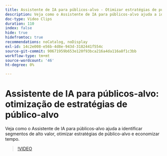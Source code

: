 ```yaml
---
title: Assistente de IA para públicos-alvo - Otimizar estratégias de público-alvo
description: Veja como o Assistente de IA para públicos-alvo ajuda a identificar segmentos de alto valor, otimizar estratégias de público-alvo e economizar tempo.
doc-type: Video Clips
duration: 110
index: false
hide: true
hidefromtoc: true
recommendations: noCatalog, noDisplay
exl-id: 14c2e008-e56b-4d8e-943d-3182441f554c
source-git-commit: 90671959b653e120f93bca216a4da116a8f1c3bb
workflow-type: tm+mt
source-wordcount: '46'
ht-degree: 0%

---
```


# Assistente de IA para públicos-alvo: otimização de estratégias de público-alvo

Veja como o Assistente de IA para públicos-alvo ajuda a identificar segmentos de alto valor, otimizar estratégias de público-alvo e economizar tempo.

<!-- 62_S508_3442517_109_ai-assistant-for-audiences-optimizing-audience-strategies -->
>[!VIDEO](https://video.tv.adobe.com/v/3459665/?learn=on&enablevpops=true&captions=por_br)
